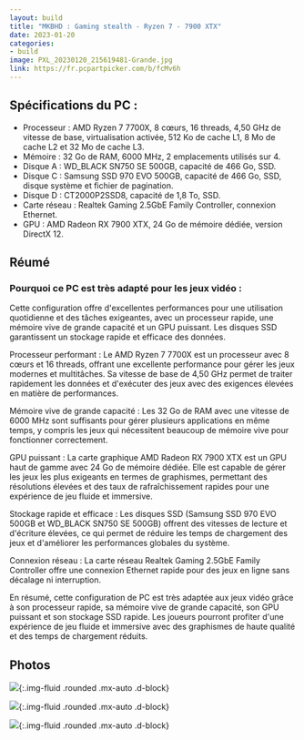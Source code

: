 ```yaml
---
layout: build
title: "MKBHD : Gaming stealth - Ryzen 7 - 7900 XTX"
date: 2023-01-20
categories:
- build
image: PXL_20230120_215619481-Grande.jpg
link: https://fr.pcpartpicker.com/b/fcMv6h
---
```


## Spécifications du PC :

- Processeur : AMD Ryzen 7 7700X, 8 cœurs, 16 threads, 4,50 GHz de vitesse de base, virtualisation activée, 512 Ko de cache L1, 8 Mo de cache L2 et 32 Mo de cache L3.
- Mémoire : 32 Go de RAM, 6000 MHz, 2 emplacements utilisés sur 4.
- Disque A : WD_BLACK SN750 SE 500GB, capacité de 466 Go, SSD.
- Disque C : Samsung SSD 970 EVO 500GB, capacité de 466 Go, SSD, disque système et fichier de pagination.
- Disque D : CT2000P2SSD8, capacité de 1,8 To, SSD.
- Carte réseau : Realtek Gaming 2.5GbE Family Controller, connexion Ethernet.
- GPU : AMD Radeon RX 7900 XTX, 24 Go de mémoire dédiée, version DirectX 12.

## Réumé

### Pourquoi ce PC est très adapté pour les jeux vidéo  :

Cette configuration offre d'excellentes performances pour une utilisation quotidienne et des tâches exigeantes, avec un processeur rapide, une mémoire vive de grande capacité et un GPU puissant. Les disques SSD garantissent un stockage rapide et efficace des données.

Processeur performant : Le AMD Ryzen 7 7700X est un processeur avec 8 cœurs et 16 threads, offrant une excellente performance pour gérer les jeux modernes et multitâches. Sa vitesse de base de 4,50 GHz permet de traiter rapidement les données et d'exécuter des jeux avec des exigences élevées en matière de performances.

Mémoire vive de grande capacité : Les 32 Go de RAM avec une vitesse de 6000 MHz sont suffisants pour gérer plusieurs applications en même temps, y compris les jeux qui nécessitent beaucoup de mémoire vive pour fonctionner correctement.

GPU puissant : La carte graphique AMD Radeon RX 7900 XTX est un GPU haut de gamme avec 24 Go de mémoire dédiée. Elle est capable de gérer les jeux les plus exigeants en termes de graphismes, permettant des résolutions élevées et des taux de rafraîchissement rapides pour une expérience de jeu fluide et immersive.

Stockage rapide et efficace : Les disques SSD (Samsung SSD 970 EVO 500GB et WD_BLACK SN750 SE 500GB) offrent des vitesses de lecture et d'écriture élevées, ce qui permet de réduire les temps de chargement des jeux et d'améliorer les performances globales du système.

Connexion réseau : La carte réseau Realtek Gaming 2.5GbE Family Controller offre une connexion Ethernet rapide pour des jeux en ligne sans décalage ni interruption.

En résumé, cette configuration de PC est très adaptée aux jeux vidéo grâce à son processeur rapide, sa mémoire vive de grande capacité, son GPU puissant et son stockage SSD rapide. Les joueurs pourront profiter d'une expérience de jeu fluide et immersive avec des graphismes de haute qualité et des temps de chargement réduits.

## Photos

![](https://cdna.pcpartpicker.com/static/forever/images/userbuild/418993.4a096081bb5ee5cd2abae9787e7bce17.1600.jpg){:.img-fluid .rounded .mx-auto .d-block}

![](https://cdna.pcpartpicker.com/static/forever/images/userbuild/418993.a9d9b1a2266341af4608cb6c137efec2.1600.jpg){:.img-fluid .rounded .mx-auto .d-block}

![](https://cdna.pcpartpicker.com/static/forever/images/userbuild/418993.e5f0f529e135e8f945266467adf8a5c0.1600.jpg){:.img-fluid .rounded .mx-auto .d-block}